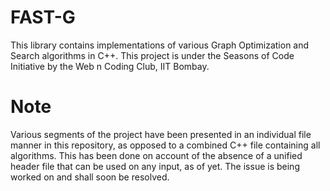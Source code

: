 # FAST-G
This library contains implementations of various Graph Optimization and Search algorithms in C++. This project is under the Seasons of Code Initiative by the Web n Coding Club, IIT Bombay.

# Note
Various segments of the project have been presented in an individual file manner in this repository, as opposed to a combined C++ file containing all algorithms. This has been done on account of the absence of a unified header file that can be used on any input, as of yet. The issue is being worked on and shall soon be resolved. 
